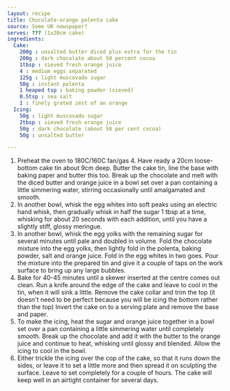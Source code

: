 ```yaml
---
layout: recipe
title: Chocolate-orange polenta cake
source: Some UK newspaper?
serves: ??? (1x20cm cake)
ingredients:
  Cake:
    200g : unsalted butter diced plus extra for the tin
    200g : dark chocolate about 50 percent cocoa
    1tbsp : sieved fresh orange juice
    4 : medium eggs separated
    125g : light muscovado sugar
    50g : instant polenta
    1 heaped tsp : baking powder (sieved)
    0.5tsp : sea salt
    1 : finely grated zest of an orange
  Icing:
    50g : light muscovado sugar
    2tbsp : sieved fresh orange juice
    50g : dark chocolate (about 50 per cent cocoa)
    50g : unsalted butter

---
```


1. Preheat the oven to 180C/160C fan/gas 4. Have ready a 20cm loose-bottom cake tin about 9cm deep. Butter the cake tin, line the base with baking paper and butter this too. Break up the chocolate and melt with the diced butter and orange juice in a bowl set over a pan containing a little simmering water, stirring occasionally until amalgamated and smooth.
2. In another bowl, whisk the egg whites into soft peaks using an electric hand whisk, then gradually whisk in half the sugar 1 tbsp at a time, whisking for about 20 seconds with each addition, until you have a slightly stiff, glossy meringue.
3. In another bowl, whisk the egg yolks with the remaining sugar for several minutes until pale and doubled in volume. Fold the chocolate mixture into the egg yolks, then lightly fold in the polenta, baking powder, salt and orange juice. Fold in the egg whites in two goes. Pour the mixture into the prepared tin and give it a couple of taps on the work surface to bring up any large bubbles.
4. Bake for 40-45 minutes until a skewer inserted at the centre comes out clean. Run a knife around the edge of the cake and leave to cool in the tin, when it will sink a little. Remove the cake collar and trim the top (it doesn't need to be perfect because you will be icing the bottom rather than the top) Invert the cake on to a serving plate and remove the base and paper.
5. To make the icing, heat the sugar and orange juice together in a bowl set over a pan containing a little simmering water until completely smooth. Break up the chocolate and add it with the butter to the orange juice and continue to heat, whisking until glossy and blended. Allow the icing to cool in the bowl.
6. Either trickle the icing over the cop of the cake, so that it runs down the sides, or leave it to set a little more and then spread it on sculpting the surface. Leave to set completely for a couple of hours. The cake will keep well in an airtight container for several days.

